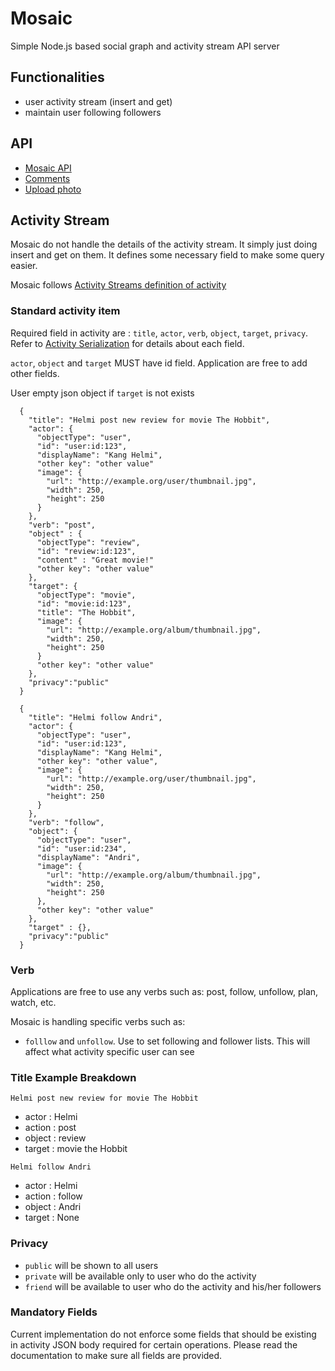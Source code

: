 
Mosaic
=========

Simple Node.js based social graph and activity stream API server

## Functionalities

* user activity stream (insert and get)
* maintain user following followers

## API

* [Mosaic API](https://github.com/arifsetiawan/mosaic/blob/master/doc/api.md)
* [Comments](https://github.com/arifsetiawan/mosaic/blob/master/doc/comment.md)
* [Upload photo](https://github.com/arifsetiawan/mosaic/blob/master/doc/photo.md)

## Activity Stream

Mosaic do not handle the details of the activity stream. It simply just doing insert and get on them. It defines some necessary field to make some query easier. 

Mosaic follows [Activity Streams definition of activity](http://activitystrea.ms/specs/json/1.0/)

### Standard activity item

Required field in activity are : `title`, `actor`, `verb`, `object`, `target`, `privacy`.
Refer to [Activity Serialization](http://activitystrea.ms/specs/json/1.0/#activity) for details about each field.

`actor`, `object` and `target` MUST have id field. Application are free to add other fields. 

User empty json object if `target` is not exists


```
  {
    "title": "Helmi post new review for movie The Hobbit",
    "actor": {
      "objectType": "user",
      "id": "user:id:123",
      "displayName": "Kang Helmi",
      "other key": "other value"
      "image": {
        "url": "http://example.org/user/thumbnail.jpg",
        "width": 250,
        "height": 250
      }
    },
    "verb": "post",
    "object" : {
      "objectType": "review",
      "id": "review:id:123",
      "content" : "Great movie!"
      "other key": "other value"
    },
    "target": {
      "objectType": "movie",
      "id": "movie:id:123",
      "title": "The Hobbit",
      "image": {
        "url": "http://example.org/album/thumbnail.jpg",
        "width": 250,
        "height": 250
      }
      "other key": "other value"
    },
    "privacy":"public"
  }

```
 
```
  {
    "title": "Helmi follow Andri",
    "actor": {
      "objectType": "user",
      "id": "user:id:123",
      "displayName": "Kang Helmi",
      "other key": "other value",
      "image": {
        "url": "http://example.org/user/thumbnail.jpg",
        "width": 250,
        "height": 250
      }
    },
    "verb": "follow",
    "object": {
      "objectType": "user",
      "id": "user:id:234",
      "displayName": "Andri",
      "image": {
        "url": "http://example.org/album/thumbnail.jpg",
        "width": 250,
        "height": 250
      },
      "other key": "other value"
    },
    "target" : {},
    "privacy":"public"
  }
```

### Verb

Applications are free to use any verbs such as: post, follow, unfollow, plan, watch, etc.

Mosaic is handling specific verbs such as:

* `folllow` and `unfollow`. Use to set following and follower lists. This will affect what activity specific user can see

### Title Example Breakdown

`Helmi post new review for movie The Hobbit`

* actor : Helmi
* action : post
* object : review
* target : movie the Hobbit

`Helmi follow Andri`

* actor : Helmi
* action : follow
* object : Andri
* target : None

### Privacy

* `public` will be shown to all users
* `private` will be available only to user who do the activity
* `friend` will be available to user who do the activity and his/her followers

### Mandatory Fields

Current implementation do not enforce some fields that should be existing in activity JSON body required for certain operations. Please read the documentation to make sure all fields are provided.
